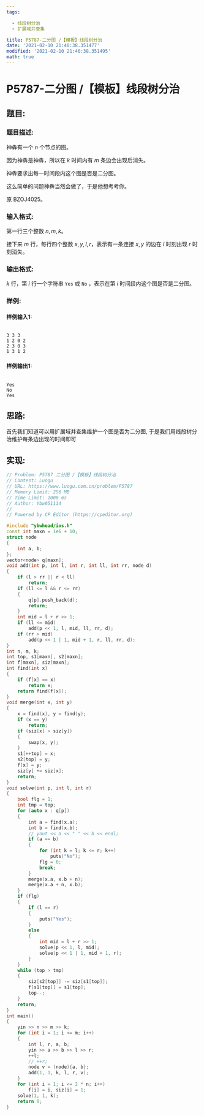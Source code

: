 ```yaml
---
tags: 

  - 线段树分治
  - 扩展域并查集

title: P5787-二分图 /【模板】线段树分治
date: '2021-02-10 21:40:38.351477'
modified: '2021-02-10 21:40:38.351495'
math: true
---
```


# P5787-二分图 /【模板】线段树分治

## 题目:

### 题目描述:

神犇有一个 $n$ 个节点的图。

因为神犇是神犇，所以在 $k$ 时间内有 $m$ 条边会出现后消失。

神犇要求出每一时间段内这个图是否是二分图。

这么简单的问题神犇当然会做了，于是他想考考你。

原 BZOJ4025。

### 输入格式:

第一行三个整数 $n, m, k$。

接下来 $m$ 行，每行四个整数 $x, y, l, r$，表示有一条连接 $x, y$ 的边在 $l$ 时刻出现 $r$ 时刻消失。

### 输出格式:

$k$ 行，第 $i$ 行一个字符串 `Yes` 或 `No` ，表示在第 $i$ 时间段内这个图是否是二分图。

### 样例:

#### 样例输入1:

``` 

3 3 3
1 2 0 2
2 3 0 3
1 3 1 2

```

#### 样例输出1:

``` 

Yes
No
Yes

```

## 思路:

首先我们知道可以用扩展域并查集维护一个图是否为二分图, 于是我们用线段树分治维护每条边出现的时间即可

## 实现:

``` cpp
// Problem: P5787 二分图 /【模板】线段树分治
// Contest: Luogu
// URL: https://www.luogu.com.cn/problem/P5787
// Memory Limit: 256 MB
// Time Limit: 1000 ms
// Author: Ybw051114
//
// Powered by CP Editor (https://cpeditor.org)

#include "ybwhead/ios.h"
const int maxn = 1e6 + 10;
struct node
{
    int a, b;
};
vector<node> q[maxn];
void add(int p, int l, int r, int ll, int rr, node d)
{
    if (l > rr || r < ll)
        return;
    if (ll <= l && r <= rr)
    {
        q[p].push_back(d);
        return;
    }
    int mid = l + r >> 1;
    if (ll <= mid)
        add(p << 1, l, mid, ll, rr, d);
    if (rr > mid)
        add(p << 1 | 1, mid + 1, r, ll, rr, d);
}
int n, m, k;
int top, s1[maxn], s2[maxn];
int f[maxn], siz[maxn];
int find(int x)
{
    if (f[x] == x)
        return x;
    return find(f[x]);
}
void merge(int x, int y)
{
    x = find(x), y = find(y);
    if (x == y)
        return;
    if (siz[x] > siz[y])
    {
        swap(x, y);
    }
    s1[++top] = x;
    s2[top] = y;
    f[x] = y;
    siz[y] += siz[x];
    return;
}
void solve(int p, int l, int r)
{
    bool flg = 1;
    int tmp = top;
    for (auto x : q[p])
    {
        int a = find(x.a);
        int b = find(x.b);
        // yout << a << " " << b << endl;
        if (a == b)
        {
            for (int k = l; k <= r; k++)
                puts("No");
            flg = 0;
            break;
        }
        merge(x.a, x.b + n);
        merge(x.a + n, x.b);
    }
    if (flg)
    {
        if (l == r)
        {
            puts("Yes");
        }
        else
        {
            int mid = l + r >> 1;
            solve(p << 1, l, mid);
            solve(p << 1 | 1, mid + 1, r);
        }
    }
    while (top > tmp)
    {
        siz[s2[top]] -= siz[s1[top]];
        f[s1[top]] = s1[top];
        top--;
    }
    return;
}
int main()
{
    yin >> n >> m >> k;
    for (int i = 1; i <= m; i++)
    {
        int l, r, a, b;
        yin >> a >> b >> l >> r;
        ++l;
        // ++r;
        node v = (node){a, b};
        add(1, 1, k, l, r, v);
    }
    for (int i = 1; i <= 2 * n; i++)
        f[i] = i, siz[i] = 1;
    solve(1, 1, k);
    return 0;
}
```
